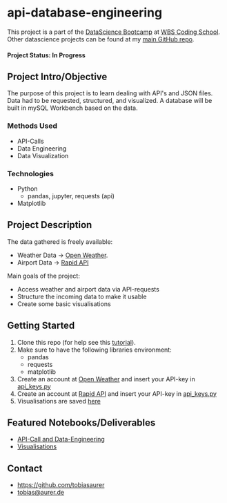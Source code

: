 # api-database-engineering
This project is a part of the [DataScience Bootcamp](https://www.wbscodingschool.com/data-science-bootcamp/) at [WBS Coding School](https://www.wbscodingschool.com/).   Other datascience projects can be found at my [main GitHub repo](https://github.com/tobiasaurer).

#### Project Status: In Progress

## Project Intro/Objective
The purpose of this project is to learn dealing with API's and JSON files.   
Data had to be requested, structured, and visualized. 
A database will be built in mySQL Workbench based on the data.

### Methods Used
* API-Calls 
* Data Engineering
* Data Visualization

### Technologies
* Python
  * pandas, jupyter, requests (api)
* Matplotlib

## Project Description
The data gathered is freely available:
* Weather Data -> [Open Weather](https://openweathermap.org/).  
* Airport Data -> [Rapid API](https://rapidapi.com/aedbx-aedbx/api/aerodatabox/)
  
Main goals of the project:  
* Access weather and airport data via API-requests
* Structure the incoming data to make it usable 
* Create some basic visualisations

## Getting Started

1. Clone this repo (for help see this [tutorial](https://help.github.com/articles/cloning-a-repository/)).
2. Make sure to have the following libraries environment:
    - pandas
    - requests
    - matplotlib
3. Create an account at [Open Weather](https://openweathermap.org/) and insert your API-key in [api_keys.py](https://github.com/tobiasaurer/api-database-engineering/blob/main/api_keys.py)
4. Create an account at [Rapid API](https://rapidapi.com/aedbx-aedbx/api/aerodatabox/) and insert your API-key in [api_keys.py](https://github.com/tobiasaurer/api-database-engineering/blob/main/api_keys.py)
5. Visualisations are saved [here](https://github.com/tobiasaurer/api-database-engineering/tree/main/visualisations)

## Featured Notebooks/Deliverables
* [API-Call and Data-Engineering](https://github.com/tobiasaurer/api-database-engineering/blob/main/api_requests_weather_flights.ipynb)
* [Visualisations](https://github.com/tobiasaurer/api-database-engineering/blob/main/visualisations.ipynb)

## Contact
* https://github.com/tobiasaurer
* tobias@aurer.de
